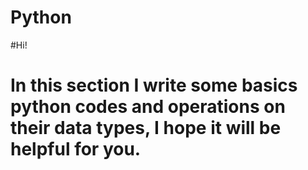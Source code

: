 # Python
#Hi!
# In this section I write some basics python codes and operations on their data types, I hope it will be helpful for you.
